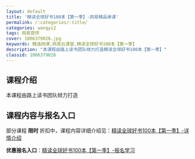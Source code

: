 ```yaml
---
layout: default
title: '精读全球好书100本【第一季】-网易精品单课'
permalink: /:categories/:title/
categories: wangyi2
tags: 网易提供
cover: 1006379026.jpg
keywords: 精选网课,网易云课堂,精读全球好书100本【第一季】
description: "本课程由路上读书团队倾力打造精读全球好书100本【第一季】"
classid: 1006379026
---
```


## 课程介绍

本课程由路上读书团队倾力打造

## 课程内容与报名入口

部分课程 **限时** 折扣中，课程内容详细介绍见：[精读全球好书100本【第一季】-详情介绍](https://study.163.com/course/introduction/1006379026.htm?share=1&shareId=1025206652&utm_campaign=share&utm_medium=iphoneShare&utm_source=&utm_u=1025206652)

**优惠报名入口**：[精读全球好书100本【第一季】-报名学习](https://study.163.com/course/introduction/1006379026.htm?share=1&shareId=1025206652&utm_campaign=share&utm_medium=iphoneShare&utm_source=&utm_u=1025206652)

